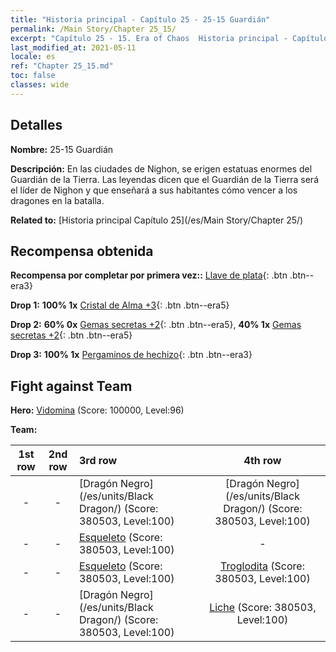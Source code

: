 ```yaml
---
title: "Historia principal - Capítulo 25 - 25-15 Guardián"
permalink: /Main Story/Chapter 25_15/
excerpt: "Capítulo 25 - 15. Era of Chaos  Historia principal - Capítulo 25_15. 25-15 Guardián"
last_modified_at: 2021-05-11
locale: es
ref: "Chapter 25_15.md"
toc: false
classes: wide
---
```


## Detalles

 **Nombre:** 25-15 Guardián

 **Descripción:** En las ciudades de Nighon, se erigen estatuas enormes del Guardián de la Tierra. Las leyendas dicen que el Guardián de la Tierra será el líder de Nighon y que enseñará a sus habitantes cómo vencer a los dragones en la batalla.

 **Related to:** [Historia principal Capítulo 25](/es/Main Story/Chapter 25/)

## Recompensa obtenida

 **Recompensa por completar por primera vez::** [Llave de plata](/ItemsES/con_693/){: .btn .btn--era3}

 **Drop 1:** **100% 1x** [Cristal de Alma +3](/ItemsES/mat_87/){: .btn .btn--era5}

 **Drop 2:** **60% 0x** [Gemas secretas +2](/ItemsES/mat_79/){: .btn .btn--era5}, **40% 1x** [Gemas secretas +2](/ItemsES/mat_79/){: .btn .btn--era5}

 **Drop 3:** **100% 1x** [Pergaminos de hechizo](/ItemsES/con_694/){: .btn .btn--era3}


## Fight against Team
 **Hero:** [Vidomina](/es/heroes/Vidomina/) (Score: 100000, Level:96)

 **Team:**


  | 1st row | 2nd row | 3rd row | 4th row |
  |:----:|:----:|:----|:----:|
  | - | - | [Dragón Negro](/es/units/Black Dragon/) (Score: 380503, Level:100)  | [Dragón Negro](/es/units/Black Dragon/) (Score: 380503, Level:100)  |
  | - | - | [Esqueleto](/es/units/Skeleton/) (Score: 380503, Level:100)  | - |
  | - | - | [Esqueleto](/es/units/Skeleton/) (Score: 380503, Level:100)  | [Troglodita](/es/units/Troglodyte/) (Score: 380503, Level:100)  |
  | - | - | [Dragón Negro](/es/units/Black Dragon/) (Score: 380503, Level:100)  | [Liche](/es/units/Lich/) (Score: 380503, Level:100)  |


